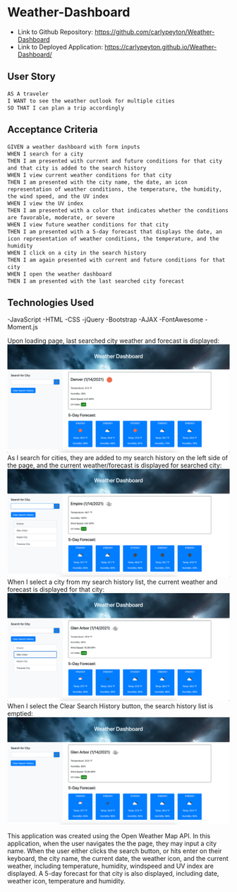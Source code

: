 # Weather-Dashboard

* Link to Github Repository: https://github.com/carlypeyton/Weather-Dashboard
* Link to Deployed Application: https://carlypeyton.github.io/Weather-Dashboard/

## User Story

```
AS A traveler
I WANT to see the weather outlook for multiple cities
SO THAT I can plan a trip accordingly
```

## Acceptance Criteria

```
GIVEN a weather dashboard with form inputs
WHEN I search for a city
THEN I am presented with current and future conditions for that city and that city is added to the search history
WHEN I view current weather conditions for that city
THEN I am presented with the city name, the date, an icon representation of weather conditions, the temperature, the humidity, the wind speed, and the UV index
WHEN I view the UV index
THEN I am presented with a color that indicates whether the conditions are favorable, moderate, or severe
WHEN I view future weather conditions for that city
THEN I am presented with a 5-day forecast that displays the date, an icon representation of weather conditions, the temperature, and the humidity
WHEN I click on a city in the search history
THEN I am again presented with current and future conditions for that city
WHEN I open the weather dashboard
THEN I am presented with the last searched city forecast
```

## Technologies Used
-JavaScript
-HTML
-CSS
-jQuery
-Bootstrap
-AJAX
-FontAwesome
-Moment.js

Upon loading page, last searched city weather and forecast is displayed:
<img src = "Screenshots/Screen Shot 2021-01-14 at 11.10.41 AM.png">
As I search for cities, they are added to my search history on the left side of the page, and the current weather/forecast is displayed for searched city:
<img src = "Screenshots/Screen Shot 2021-01-14 at 11.11.07 AM.png">
When I select a city from my search history list, the current weather and forecast is displayed for that city:
<img src = "Screenshots/Screen Shot 2021-01-14 at 11.11.18 AM.png">
When I select the Clear Search History button, the search history list is emptied: 
<img src = "Screenshots/Screen Shot 2021-01-14 at 11.11.29 AM.png">

This application was created using the Open Weather Map API. In this application, when the user navigates the the page, they may input a city name. When the user either clicks the search button, or hits enter on their keyboard, the city name, the current date, the weather icon, and the current weather, including temperature, humidity, windspeed and UV index are displayed. A 5-day forecast for that city is also displayed, including date, weather icon, temperature and humidity. 


